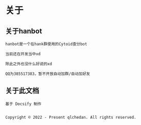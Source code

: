 # 关于
## 关于hanbot

    hanbot是一个在hank群使用的Cytoid查分bot

    当前还在开发当中xd

    除此之外也没什么好说的xd

    QQ为385517383，暂不开放自动加群/自动加好友

## 关于此文档
    基于 Docsify 制作


    Copyright © 2022 - Present qlchedan. All rights reserved.